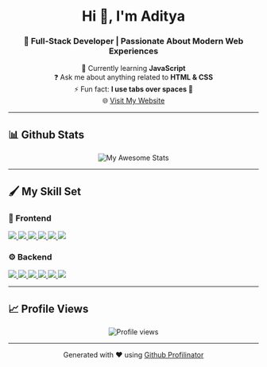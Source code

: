 <!-- HEADER -->
<h1 align="center">Hi 👋, I'm Aditya</h1>
<h3 align="center">🚀 Full-Stack Developer | Passionate About Modern Web Experiences</h3>

<p align="center">
  🌱 Currently learning <b>JavaScript</b> <br>
  ❓ Ask me about anything related to <b>HTML & CSS</b> <br>
  ⚡ Fun fact: <b>I use tabs over spaces 🙂</b> <br>
  🌐 <a href="https://adityaniranjan01.vercel.app/" target="_blank">Visit My Website</a>
</p>

---

## 📊 Github Stats
<p align="center">
  <img src="https://awesome-github-stats.azurewebsites.net/user-stats/aditya-niranjan" alt="My Awesome Stats" />
</p>

---

## 🖌️ My Skill Set  

### 🎨 Frontend  
<p align="left"> 
    <a href="https://developer.mozilla.org/en-US/docs/Web/JavaScript" target="_blank">
        <img src="https://img.icons8.com/color/48/javascript.png"/>
    </a> 
    <a href="https://www.w3.org/html/" target="_blank">
        <img src="https://img.icons8.com/color/48/html-5.png"/>
    </a> 
    <a href="https://www.w3schools.com/css/" target="_blank">
        <img src="https://img.icons8.com/color/48/css3.png"/>
    </a> 
    <a href="https://getbootstrap.com" target="_blank">
        <img src="https://img.icons8.com/color/48/bootstrap.png"/>
    </a> 
    <a href="https://react.dev/" target="_blank">
        <img src="https://img.icons8.com/color/48/react-native.png"/>
    </a>
    <a href="https://greensock.com/gsap/" target="_blank">
        <img src="https://img.icons8.com/external-tal-revivo-color-tal-revivo/48/external-gsap-a-javascript-library-for-creating-high-performance-animations-logo-color-tal-revivo.png"/>
    </a>
</p>

### ⚙️ Backend  
<p align="left">
    <a href="https://nodejs.org" target="_blank">
        <img src="https://img.icons8.com/color/48/nodejs.png"/>
    </a> 
    <a href="https://expressjs.com/" target="_blank">
        <img src="https://img.icons8.com/ios-filled/50/express-js.png"/>
    </a>
    <a href="https://www.python.org" target="_blank">
        <img src="https://img.icons8.com/color/48/python.png"/>
    </a> 
    <a href="https://www.mongodb.com/" target="_blank">
        <img src="https://img.icons8.com/color/48/mongodb.png"/>
    </a>
    <a href="https://www.mysql.com/" target="_blank">
        <img src="https://img.icons8.com/fluent/50/mysql-logo.png"/>
    </a>
    <a href="https://git-scm.com/" target="_blank">
        <img src="https://img.icons8.com/color/48/git.png"/>
    </a>
</p>

---

## 📈 Profile Views
<p align="center">
    <img src="https://komarev.com/ghpvc/?username=aditya-niranjan&style=for-the-badge" alt="Profile views"/>
</p>

---

<div align="center">
    Generated with ❤️ using <a href="https://profilinator.rishav.dev/" target="_blank">Github Profilinator</a>
</div>
